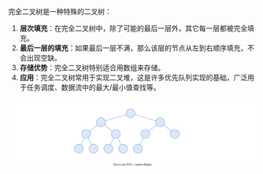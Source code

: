 完全二叉树是一种特殊的二叉树：

1. **层次填充**：在完全二叉树中，除了可能的最后一层外，其它每一层都被完全填充。
2. **最后一层的填充**：如果最后一层不满，那么该层的节点从左到右顺序填充，不会出现空缺。
3. **存储优势**：完全二叉树特别适合用数组来存储。
4. **应用**：完全二叉树常用于实现二叉堆，这是许多优先队列实现的基础，广泛用于任务调度、数据流中的最大/最小值查找等。

![](CompleteBinaryTree.svg)
